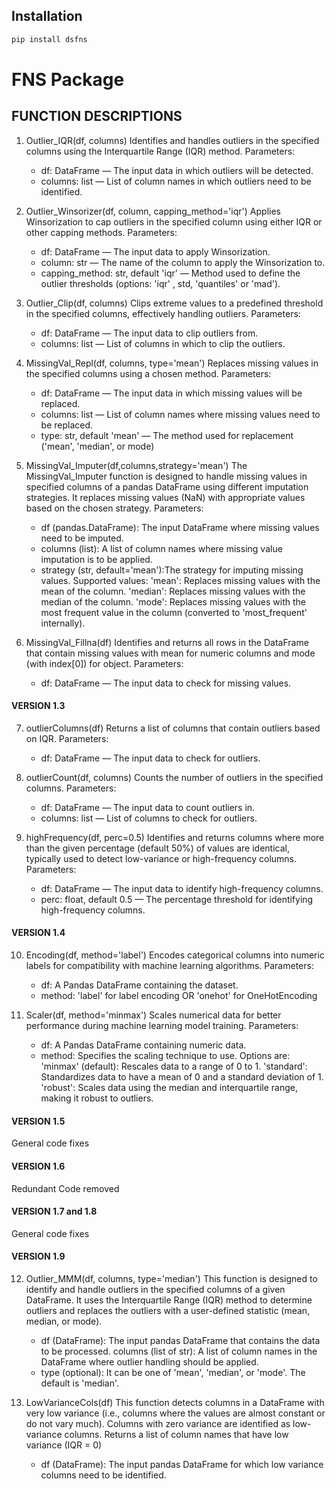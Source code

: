 ## Installation

```bash
pip install dsfns
```

# FNS Package

## FUNCTION DESCRIPTIONS

1. Outlier_IQR(df, columns)
   Identifies and handles outliers in the specified columns using the Interquartile Range (IQR) method.
   Parameters:

    - df: DataFrame — The input data in which outliers will be detected.
    - columns: list — List of column names in which outliers need to be identified.

2. Outlier_Winsorizer(df, column, capping_method='iqr')
   Applies Winsorization to cap outliers in the specified column using either IQR or other capping methods.
   Parameters:

    - df: DataFrame — The input data to apply Winsorization.
    - column: str — The name of the column to apply the Winsorization to.
    - capping_method: str, default 'iqr' — Method used to define the outlier thresholds (options: 'iqr' , std, 'quantiles' or 'mad').

3. Outlier_Clip(df, columns)
   Clips extreme values to a predefined threshold in the specified columns, effectively handling outliers.
   Parameters:

    - df: DataFrame — The input data to clip outliers from.
    - columns: list — List of columns in which to clip the outliers.

4. MissingVal_Repl(df, columns, type='mean')
   Replaces missing values in the specified columns using a chosen method.
   Parameters:

    - df: DataFrame — The input data in which missing values will be replaced.
    - columns: list — List of column names where missing values need to be replaced.
    - type: str, default 'mean' — The method used for replacement ('mean', 'median', or mode)

5. MissingVal_Imputer(df,columns,strategy='mean')
   The MissingVal_Imputer function is designed to handle missing values in specified columns of a pandas DataFrame using different imputation strategies. It replaces missing values (NaN) with appropriate values based on the chosen strategy.
   Parameters:

    - df (pandas.DataFrame): The input DataFrame where missing values need to be imputed.
    - columns (list): A list of column names where missing value imputation is to be applied.
    - strategy (str, default='mean'):The strategy for imputing missing values. Supported values:
      'mean': Replaces missing values with the mean of the column.
      'median': Replaces missing values with the median of the column.
      'mode': Replaces missing values with the most frequent value in the column (converted to 'most_frequent' internally).

6. MissingVal_Fillna(df)
   Identifies and returns all rows in the DataFrame that contain missing values with mean for numeric columns and mode (with index[0]) for object.
   Parameters:

    - df: DataFrame — The input data to check for missing values.

#### VERSION 1.3

7. outlierColumns(df)
   Returns a list of columns that contain outliers based on IQR.
   Parameters:

    - df: DataFrame — The input data to check for outliers.

8. outlierCount(df, columns)
   Counts the number of outliers in the specified columns.
   Parameters:

    - df: DataFrame — The input data to count outliers in.
    - columns: list — List of columns to check for outliers.

9. highFrequency(df, perc=0.5)
   Identifies and returns columns where more than the given percentage (default 50%) of values are identical, typically used to detect low-variance or high-frequency columns.
   Parameters:
    - df: DataFrame — The input data to identify high-frequency columns.
    - perc: float, default 0.5 — The percentage threshold for identifying high-frequency columns.

#### VERSION 1.4

10. Encoding(df, method='label')
    Encodes categorical columns into numeric labels for compatibility with machine learning algorithms.
    Parameters:

    -   df: A Pandas DataFrame containing the dataset.
    -   method: 'label' for label encoding OR 'onehot' for OneHotEncoding

11. Scaler(df, method='minmax')
    Scales numerical data for better performance during machine learning model training.
    Parameters:

    -   df: A Pandas DataFrame containing numeric data.
    -   method: Specifies the scaling technique to use. Options are:
        'minmax' (default): Rescales data to a range of 0 to 1.
        'standard': Standardizes data to have a mean of 0 and a standard deviation of 1.
        'robust': Scales data using the median and interquartile range, making it robust to outliers.

#### VERSION 1.5

General code fixes

#### VERSION 1.6

Redundant Code removed

#### VERSION 1.7 and 1.8

General code fixes

#### VERSION 1.9

12. Outlier_MMM(df, columns, type='median')
    This function is designed to identify and handle outliers in the specified columns of a given DataFrame. It uses the Interquartile Range (IQR) method to determine outliers and replaces the outliers with a user-defined statistic (mean, median, or mode).

    -   df (DataFrame): The input pandas DataFrame that contains the data to be processed.
        columns (list of str): A list of column names in the DataFrame where outlier handling should be applied.
    -   type (optional): It can be one of 'mean', 'median', or 'mode'. The default is 'median'.

13. LowVarianceCols(df)
    This function detects columns in a DataFrame with very low variance (i.e., columns where the values are almost constant or do not vary much). Columns with zero variance are identified as low-variance columns. Returns a list of column names that have low variance (IQR = 0)

    -   df (DataFrame): The input pandas DataFrame for which low variance columns need to be identified.
